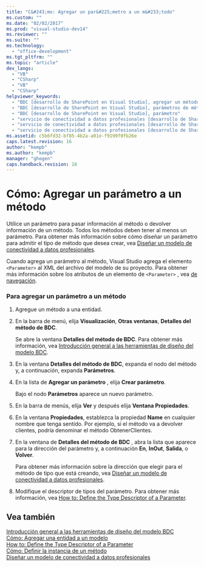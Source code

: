 ```yaml
---
title: "C&#243;mo: Agregar un par&#225;metro a un m&#233;todo"
ms.custom: ""
ms.date: "02/02/2017"
ms.prod: "visual-studio-dev14"
ms.reviewer: ""
ms.suite: ""
ms.technology: 
  - "office-development"
ms.tgt_pltfrm: ""
ms.topic: "article"
dev_langs: 
  - "VB"
  - "CSharp"
  - "VB"
  - "CSharp"
helpviewer_keywords: 
  - "BDC [desarrollo de SharePoint en Visual Studio], agregar un método a un parámetro"
  - "BDC [desarrollo de SharePoint en Visual Studio], parámetros de métodos"
  - "BDC [desarrollo de SharePoint en Visual Studio], parámetro"
  - "servicio de conectividad a datos profesionales [desarrollo de SharePoint en Visual Studio], agregar un método a un parámetro"
  - "servicio de conectividad a datos profesionales [desarrollo de SharePoint en Visual Studio], parámetros de métodos"
  - "servicio de conectividad a datos profesionales [desarrollo de SharePoint en Visual Studio], parámetro"
ms.assetid: c5b6fd32-bf85-4b2a-a01e-f9199f0fb26e
caps.latest.revision: 16
author: "kempb"
ms.author: "kempb"
manager: "ghogen"
caps.handback.revision: 16
---
```

# C&#243;mo: Agregar un par&#225;metro a un m&#233;todo
  Utilice un parámetro para pasar información al método o devolver información de un método.  Todos los métodos deben tener al menos un parámetro.  Para obtener más información sobre cómo diseñar un parámetro para admitir el tipo de método que desea crear, vea [Diseñar un modelo de conectividad a datos profesionales](../sharepoint/designing-a-business-data-connectivity-model.md).  
  
 Cuando agrega un parámetro al método, Visual Studio agrega el elemento `<Parameter>` al XML del archivo del modelo de su proyecto.  Para obtener más información sobre los atributos de un elemento de `<Parameter>` , vea [de navegación](http://go.microsoft.com/fwlink/?LinkId=169284).  
  
### Para agregar un parámetro a un método  
  
1.  Agregue un método a una entidad.  
  
2.  En la barra de menú, elija **Visualización**, **Otras ventanas**, **Detalles del método de BDC**.  
  
     Se abre la ventana **Detalles del método de BDC**.  Para obtener más información, vea [Introducción general a las herramientas de diseño del modelo BDC](../sharepoint/bdc-model-design-tools-overview.md).  
  
3.  En la ventana **Detalles del método de BDC**, expanda el nodo del método y, a continuación, expanda **Parámetros**.  
  
4.  En la lista de **Agregar un parámetro** , elija **Crear parámetro**.  
  
     Bajo el nodo **Parámetros** aparece un nuevo parámetro.  
  
5.  En la barra de menús, elija **Ver** y después elija **Ventana Propiedades**.  
  
6.  En la ventana **Propiedades**, establezca la propiedad **Name** en cualquier nombre que tenga sentido.  Por ejemplo, si el método va a devolver clientes, podría denominar el método ObtenerClientes.  
  
7.  En la ventana de **Detalles del método de BDC** , abra la lista que aparece para la dirección del parámetro y, a continuación **En**, **InOut**, **Salida**, o **Volver**.  
  
     Para obtener más información sobre la dirección que elegir para el método de tipo que está creando, vea [Diseñar un modelo de conectividad a datos profesionales](../sharepoint/designing-a-business-data-connectivity-model.md).  
  
8.  Modifique el descriptor de tipos del parámetro.  Para obtener más información, vea [How to: Define the Type Descriptor of a Parameter](../sharepoint/how-to-define-the-type-descriptor-of-a-parameter.md).  
  
## Vea también  
 [Introducción general a las herramientas de diseño del modelo BDC](../sharepoint/bdc-model-design-tools-overview.md)   
 [Cómo: Agregar una entidad a un modelo](../sharepoint/how-to-add-an-entity-to-a-model.md)   
 [How to: Define the Type Descriptor of a Parameter](../sharepoint/how-to-define-the-type-descriptor-of-a-parameter.md)   
 [Cómo: Definir la instancia de un método](../sharepoint/how-to-define-a-method-instance.md)   
 [Diseñar un modelo de conectividad a datos profesionales](../sharepoint/designing-a-business-data-connectivity-model.md)  
  
  